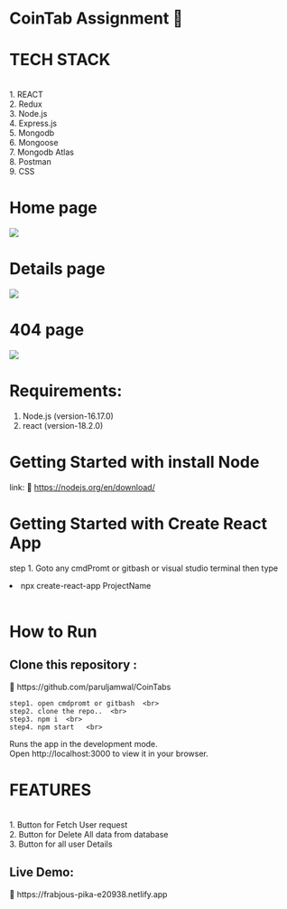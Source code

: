 # CoinTab Assignment 📰

 <h1> TECH STACK </h1>  <br>
  1. REACT  <br>
  2. Redux <br>
  3. Node.js <br>
  4. Express.js <br>
  5. Mongodb <br>
  6. Mongoose <br>
  7. Mongodb Atlas <br>
  8. Postman <br>
  9. CSS

 

  
  # Home page
  
  <img src="https://user-images.githubusercontent.com/96183163/208266141-bc233e93-bc90-41c1-a470-be31e602566b.png" />
  
  # Details page
  
  <img src="https://user-images.githubusercontent.com/96183163/208266102-612e0aa9-d26c-4289-9660-309f31c2abe8.png" />
  
  # 404 page
  
  <img src="https://user-images.githubusercontent.com/96183163/208266126-38f841f0-73e4-49df-91f4-0eea2dcbb023.png" />

  
<h1>Requirements:</h1>
  
   1.  Node.js (version-16.17.0) <br>
   2.  react  (version-18.2.0)   <br>
    
  
   <h1> Getting Started with install Node </h1>
   
   link: 🔗 https://nodejs.org/en/download/
   
  
   <h1> Getting Started with Create React App </h1>
   
   step 1. Goto any cmdPromt or gitbash or visual studio terminal then type <li> npx create-react-app ProjectName </li>  <br>
   
   <h1>How to Run </h1> 
   
   <h2> Clone this repository : </h2> 🔗 https://github.com/paruljamwal/CoinTabs  <br>
   
    step1. open cmdpromt or gitbash  <br>
    step2. clone the repo..  <br>
    step3. npm i  <br>
    step4. npm start   <br>
     
   Runs the app in the development mode.  <br>
   Open http://localhost:3000 to view it in your browser.  <br>
 
 <h1> FEATURES </h1>   <br>
   1. Button for Fetch User request <br>
   2. Button for Delete All data from database <br>
   3. Button for all user Details <br>
 
  <h2> Live Demo: </h2> 🔗 https://frabjous-pika-e20938.netlify.app



